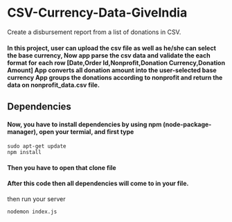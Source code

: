 # CSV-Currency-Data-GiveIndia
Create a disbursement report from a list of donations in CSV.
<h4>In this project, user can upload the csv file as well as he/she can select the base currency, Now app parse the csv data and validate the each format for each row [Date,Order Id,Nonprofit,Donation Currency,Donation Amount] App converts all donation amount into the user-selected base currency App groups the donations according to nonprofit and return the data on nonprofit_data.csv file.</h4>

## Dependencies
<h4>Now, you have to install dependencies by using npm (node-package-manager), open your termial, and first type</h4>

    sudo apt-get update
    npm install
    
    
<h4>Then you have to open that clone file </h4>
 <h4>After this code then all dependencies will come to in your file.</h4>
 
 
 then run your server 
 
    nodemon index.js
 
 
